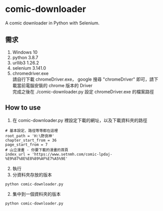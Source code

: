 # comic-downloader
A comic downloader in Python with Selenium.

## 需求
1. Windows 10
2. python 3.8.7  
3. urllib3 1.26.2  
4. selenium 3.141.0  
5. chromedriver.exe  
請自行下載 chromeDriver.exe， google 搜尋 "chromeDriver" 即可，請下載當前電腦安裝的 chrome 版本的 Driver  
完成之後在 ./comic-downloader.py 設定 chromeDriver.exe 的檔案路徑  

## How to use
1. 在 comic-downloader.py 裡設定下載的網址，以及下載資料夾的路徑
```
# 基本設定、路徑等等都在這裡
root_path = 'H:\野良神'
chapter_start_from = 36
page_start_from = 7
# 山立漫畫 - 你要下載的漫畫的首頁
index_url = 'https://www.setnmh.com/comic-lpdaj-%E9%87%8E%E8%89%AF%E7%A5%9E'
```
2. 執行
1. 分資料夾存放的版本  
```bash
python comic-downloader.py
```
2. 集中到一個資料夾的版本  
```bash
python comic-downloader.py
```
